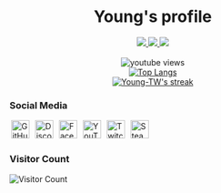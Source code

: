 <h1 align="center">Young's profile</h1>
<p align="center">
  <a href="https://www.youtube.com/channel/UCJC4x0CgeqsmdgX3W_cJB3A">
   <img src="https://github-readme-youtube-stats.herokuapp.com/subscribers/index.php?id=UCJC4x0CgeqsmdgX3W_cJB3A&key=AIzaSyB5B9NjfsSQ5wtika8eBub1kf0stXeHUMg&label=Subscribers&style=for-the-badge&color=red&labelColor=ce4630"/>
  </a>
  <a href="https://www.youtube.com/channel/UCJC4x0CgeqsmdgX3W_cJB3A">
   <img src="https://github-readme-youtube-stats.herokuapp.com/views/index.php?id=UCJC4x0CgeqsmdgX3W_cJB3A&key=AIzaSyB5B9NjfsSQ5wtika8eBub1kf0stXeHUMg&label=View+Count&style=for-the-badge&color=blue&labelColor=0b689d"/>
  </a>
  <a href="https://discord.gg/H4jJFZb">
    <img src="https://img.shields.io/discord/439411756033638400?color=7289DA&labelColor=4a64bd&logo=discord&logoColor=white&style=for-the-badge"/>
  </a>
  <br />
  <br />
  <img alt="youtube views" src="https://github-readme-stats.vercel.app/api?username=Young-TW&show_icons=true&theme=react"/>
  <br />
  <a href="https://github.com/DenverCoder1/github-readme-streak-stats">
    <img title="Top Langs" src="https://github-readme-stats.vercel.app/api/top-langs/?username=Young-TW&langs_count=8&theme=react"/>
  </a>
  <br />
  <a href="https://github.com/DenverCoder1/github-readme-streak-stats">
    <img title="🔥 Get streak stats for your profile at git.io/streak-stats" alt="Young-TW's streak" src="https://github-readme-streak-stats.herokuapp.com/?user=Young-TW&theme=black-ice&hide_border=true&stroke=0000&background=060A0CD0"/>
  </a>
</p>

### Social Media
<p align="left">
  <a style="padding: 3px;" href="https://github.com/Young-TW"><img alt="GitHub" title="GitHub" height="32" width="32" src="https://raw.githubusercontent.com/peterthehan/peterthehan/master/assets/github.svg"></a>
  <a style="padding: 3px;" href="https://discord.gg/H4jJFZb"><img alt="Discord - Young#0001" title="Discord - Young#0001" height="32" width="32" src="https://raw.githubusercontent.com/peterthehan/peterthehan/master/assets/discord.svg"></a>
  <a style="padding: 3px;" href="https://www.facebook.com/young20050727"><img alt="Facebook" title="Facebook" height="32" width="32" src="https://raw.githubusercontent.com/peterthehan/peterthehan/master/assets/facebook.svg"></a>
  <a style="padding: 3px;" href="https://www.youtube.com/channel/UCJC4x0CgeqsmdgX3W_cJB3A"><img alt="YouTube" title="YouTube" height="32" width="32" src="https://raw.githubusercontent.com/peterthehan/peterthehan/master/assets/youtube.svg"></a>
  <a style="padding: 3px;" href="https://www.twitch.tv/young_rou"><img alt="Twitch" title="Twitch" height="32" width="32" src="https://raw.githubusercontent.com/peterthehan/peterthehan/master/assets/twitch.svg"></a>
  <a style="padding: 3px;" href="https://steamcommunity.com/profiles/76561198819185868/"><img alt="Steam" title="Steam" height="32" width="32" src="https://raw.githubusercontent.com/peterthehan/peterthehan/master/assets/steam.svg"></a>
</p>

### Visitor Count
![Visitor Count](https://profile-counter.glitch.me/Young-TW/count.svg)


